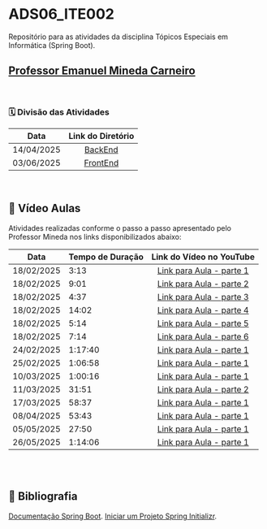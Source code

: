 
# ADS06_ITE002

Repositório para as atividades da disciplina Tópicos Especiais em Informática (Spring Boot).

## <a href="https://github.com/mineda" target="Mineda"> Professor Emanuel Mineda Carneiro </a>


<br>

### :spiral_calendar: Divisão das Atividades

| Data | Link do Diretório |
|:----------:|:-------------------------------------------------:|
| 14/04/2025 | [BackEnd](https://github.com/ClaudiaCBS/ADS06_ITE002/tree/main/backend/README.md) |
| 03/06/2025 | [FrontEnd](https://github.com/ClaudiaCBS/ADS06_ITE002/tree/main/frontend/README.md) |


<br>


## :movie_camera: Vídeo Aulas

Atividades realizadas conforme o passo a passo apresentado pelo Professor Mineda nos links disponibilizados abaixo:

| Data | Tempo de Duração | Link do Vídeo no YouTube |
|:----------:|:-----------------------|:-------------------------------------------------:|
| 18/02/2025 | 3:13  | [Link para Aula - parte 1](https://youtu.be/tmj-C3HqQOU) |
| 18/02/2025 | 9:01  | [Link para Aula - parte 2](https://youtu.be/RbdDPcu0NYA) |
| 18/02/2025 | 4:37  | [Link para Aula - parte 3](https://youtu.be/76W0w0cByyI) |
| 18/02/2025 | 14:02  | [Link para Aula - parte 4](https://youtu.be/jB-rKExlf4s) |
| 18/02/2025 | 5:14  | [Link para Aula - parte 5](https://youtu.be/tjRzzQRUzKo) |
| 18/02/2025 | 7:14  | [Link para Aula - parte 6](https://youtu.be/0fL0ue-5spk) |
| 24/02/2025 | 1:17:40  | [Link para Aula - parte 1](https://youtu.be/26G6uWGVbkk) |
| 25/02/2025 | 1:06:58  | [Link para Aula - parte 1](https://youtu.be/7BIuw57aBAA) |
| 10/03/2025 | 1:00:16  | [Link para Aula - parte 1](https://youtu.be/a9wyZUjRf-8) |
| 11/03/2025 | 31:51  | [Link para Aula - parte 2](https://youtu.be/kIgIhjNjLLQ) |
| 17/03/2025 | 58:37  | [Link para Aula - parte 1](https://youtu.be/XjRvtIJCdfE) |
| 08/04/2025 | 53:43  | [Link para Aula - parte 1](https://youtu.be/Yzrecs4agn0) |
| 05/05/2025 | 27:50  | [Link para Aula - parte 1](https://youtu.be/568TZmK3-9c) |
| 26/05/2025 | 1:14:06  | [Link para Aula - parte 1](https://youtu.be/74Vl_3QJixQ) |


<br>


<br>


## :book: Bibliografia  
[Documentação Spring Boot](https://spring.io/projects/spring-boot).
[Iniciar um Projeto Spring Initializr](https://start.spring.io/).


